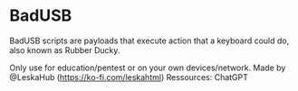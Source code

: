 # BadUSB
BadUSB scripts are payloads that execute action that a keyboard could do, also known as Rubber Ducky.

 Only use for education/pentest or on your own devices/network.
 Made by @LeskaHub (https://ko-fi.com/leskahtml)
 Ressources: ChatGPT